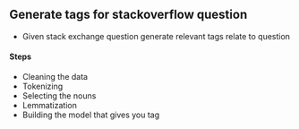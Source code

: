 ## Generate tags for stackoverflow question
* Given stack exchange question generate relevant tags relate to question

#### Steps
* Cleaning the data     
* Tokenizing
* Selecting the nouns
* Lemmatization
* Building the model that gives you tag
         
